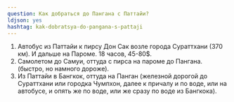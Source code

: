 ```yaml
---
question: Как добраться до Пангана с Паттайи?
ldjson: yes
hashtag: kak-dobratsya-do-pangana-s-pattaji
---
```


1. Автобус из Паттайи к пирсу Дон Сак возле города Сураттхани (370 км). И дальше на Пароме. 18 часов, 45-80$.
2. Самолетом до Самуи, оттуда с пирса на пароме до Пангана. (быстро, но намного дороже).
3. Из Паттайи в Бангкок, оттуда на Панган (железной дорогой до Сураттхани или городка Чумпхон, далее к причалу и по воде, или на автобусе, и опять же по воде, или же сразу по воде из Бангкока).
